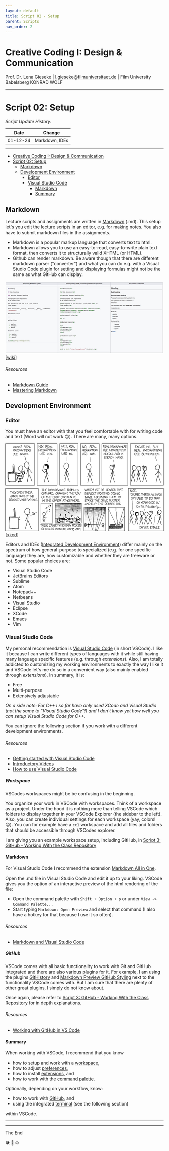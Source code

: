 ```yaml
---
layout: default
title: Script 02 - Setup
parent: Scripts
nav_order: 2
---
```


# Creative Coding I: Design & Communication

Prof. Dr. Lena Gieseke \| l.gieseke@filmuniversitaet.de \| Film University Babelsberg KONRAD WOLF

---

# Script 02: Setup

*Script Update History:*

| Date     | Change         |
| -------- | -------------- |
| 01-12-24 | Markdown, IDEs |

---

* [Creative Coding I: Design \& Communication](#creative-coding-i-design--communication)
* [Script 02: Setup](#script-02-setup)
    * [Markdown](#markdown)
    * [Development Environment](#development-environment)
        * [Editor](#editor)
        * [Visual Studio Code](#visual-studio-code)
            * [Markdown](#markdown-1)
            * [Summary](#summary)

## Markdown

Lecture scripts and assignments are written in [Markdown](https://en.wikipedia.org/wiki/Markdown) (.md). This setup let's you edit the lecture scripts in an editor, e.g. for making notes. You also have to submit markdown files in the assignments.

* Markdown is a popular markup language that converts text to html.
* Markdown allows you to use an easy-to-read, easy-to-write plain text format, then converts it to structurally valid XHTML (or HTML).
* Github can render markdown. Be aware though that there are different markdown parser ("converter") and what you can do e.g. with a Visual Studio Code plugin for setting and displaying formulas might not be the same as what GitHub can display.

![markdown](img/setup/markdown.png)  
[[wiki]](https://en.wikipedia.org/wiki/Markdown)

###### Resources

* [Markdown Guide](https://www.markdownguide.org/) 
* [Mastering Markdown](https://guides.github.com/features/mastering-markdown/)

## Development Environment

### Editor

You must have an editor with that you feel comfortable with for writing code and text (Word will not work 🙃). There are many, many options.

![real_programmers](img/setup/real_programmers.png)
[[xkcd]](https://xkcd.com/378/)

Editors and IDEs ([Integrated Development Environment](https://en.wikipedia.org/wiki/Integrated_development_environment)) differ mainly on the spectrum of how general-purpose to specialized (e.g. for one specific language) they are, how customizable and whether they are freeware or not. Some popular choices are:

* Visual Studio Code
* JetBrains Editors
* Sublime
* Atom
* Notepad++
* Netbeans
* Visual Studio
* Eclipse
* XCode
* Emacs
* Vim

<!-- 
???
Who uses what? Who wants to use VSCode?

Session to set it up?
-->

### Visual Studio Code

My personal recommendation is [Visual Studio Code](https://code.visualstudio.com/) (in short VSCode). I like it because I can write different types of languages with it while still having many language specific features (e.g. through *extensions*). Also, I am totally addicted to customizing my working environments to exactly the way I like it and VSCode let's me do so in a convenient way (also mainly enabled through *extensions*). In summary, it is:

* Free
* Multi-purpose
* Extensively adjustable

*On a side note: For C++ I so far have only used XCode and Visual Studio (not the same to "Visual Studio Code"!) and I don't know yet how well you can setup Visual Studio Code for C++.*

You can ignore the following section if you work with a different development environments.


###### Resources

* [Getting started with Visual Studio Code](https://code.visualstudio.com/docs/introvideos/basics) 
* [Introductory Videos](https://code.visualstudio.com/docs/getstarted/introvideos)
* [How to use Visual Studio Code](https://flaviocopes.com/vscode/)


##### Workspace

VSCodes workspaces might be be confusing in the beginning.

You organize your work in VSCode with workspaces. Think of a workspace as a project. Under the hood it is nothing more than telling VSCode which folders to display together in your VSCode Explorer (the sidebar to the left). Also, you can create individual settings for each workspace (yay, colors! 😊). You can for example have a `cc1` workspace and add all files and folders that should be accessible through VSCodes explorer.

I am giving you an example workspace setup, including GitHub, in [Script 3: GitHub -  Working With the Class Repository](cc1_ws2324_03_github_script.md)

#### Markdown

For Visual Studio Code I recommend the extension [Markdown All in One](https://marketplace.visualstudio.com/items?itemName=yzhang.markdown-all-in-one).

Open the .md file in Visual Studio Code and edit it up to your liking. VSCode gives you the option of an interactive preview of the html rendering of the file:

* Open the command palette with `Shift + Option + p` or under `View -> Command Palette...`
* Start typing `Markdown: Open Preview` and select that command (I also have a hotkey for that because I use it so often).

###### Resources

* [Markdown and Visual Studio Code](https://code.visualstudio.com/Docs/languages/markdown)


##### GitHub

VSCode comes with all basic functionality to work with Git and GitHub integrated and there are also various plugins for it. For example, I am using the plugins [GitHistory](https://marketplace.visualstudio.com/items?itemName=donjayamanne.githistory) and [Markdown Preview GitHub Styling](https://marketplace.visualstudio.com/items?itemName=bierner.markdown-preview-github-styles) next to the functionality VSCode comes with. But I am sure that there are plenty of other great plugins, I simply do not know about.

Once again, please refer to [Script 3: GitHub -  Working With the Class Repository](cc1_ws2324_03_github_script.md) for in depth explanations.

###### Resources

* [Working with GitHub in VS Code](https://code.visualstudio.com/docs/editor/github)


#### Summary

When working with VSCode, I recommend that you know

* how to setup and work with a [workspace](https://stackoverflow.com/questions/44629890/what-is-a-workspace-in-visual-studio-code#:~:text=A%20Visual%20Studio%20Code%20workspace,and%20preferences%20of%20a%20workspace.),
* how to adjust [preferences](https://code.visualstudio.com/docs/getstarted/settings),
* how to install [extensions](https://code.visualstudio.com/docs/editor/extension-gallery), and
* how to work with the [command palette](https://code.visualstudio.com/docs/getstarted/userinterface#:~:text=Command%20Palette%23&text=The%20most%20important%20key%20combination,provides%20access%20to%20many%20commands.).

Optionally, depending on your workflow, know:

* how to work with [GitHub](https://code.visualstudio.com/docs/editor/github), and
* using the integrated [terminal](https://code.visualstudio.com/docs/editor/integrated-terminal) (see the following section)
 
within VSCode.

---



---

The End  

🛠 🧰 ⚙️
